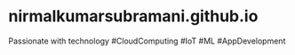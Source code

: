 # nirmalkumarsubramani.github.io
Passionate with technology #CloudComputing #IoT #ML #AppDevelopment

